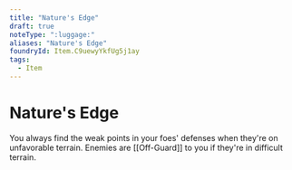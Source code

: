 ```yaml
---
title: "Nature's Edge"
draft: true
noteType: ":luggage:"
aliases: "Nature's Edge"
foundryId: Item.C9uewyYkfUg5j1ay
tags:
  - Item
---
```


# Nature's Edge

You always find the weak points in your foes' defenses when they're on unfavorable terrain. Enemies are [[Off-Guard]] to you if they're in difficult terrain.
